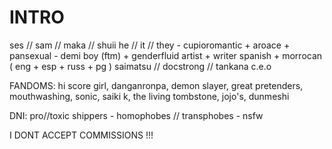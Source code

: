 # INTRO
ses // sam // maka // shuii
he // it // they - cupioromantic + aroace + pansexual - demi boy (ftm) + genderfluid
artist + writer
spanish + morrocan ( eng + esp + russ + pg )
saimatsu // docstrong // tankana c.e.o

FANDOMS: hi score girl, danganronpa, demon slayer, great pretenders, mouthwashing, sonic, saiki k, the living tombstone, jojo's, dunmeshi

DNI: pro//toxic shippers - homophobes // transphobes - nsfw

I DONT ACCEPT COMMISSIONS !!!
